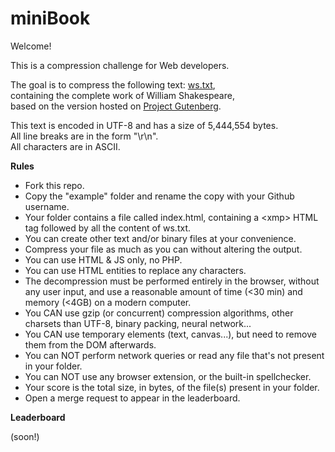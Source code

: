 miniBook
===

Welcome!

This is a compression challenge for Web developers.

The goal is to compress the following text: [ws.txt](http://xem.github.io/miniBook/example/index.html),<br>
containing the complete work of William Shakespeare,<br>
based on the version hosted on [Project Gutenberg](http://www.gutenberg.org/ebooks/100).

This text is encoded in UTF-8 and has a size of 5,444,554 bytes.<br>
All line breaks are in the form "\r\n".<br>
All characters are in ASCII.

**Rules**

- Fork this repo.
- Copy the "example" folder and rename the copy with your Github username.
- Your folder contains a file called index.html, containing a &lt;xmp> HTML tag followed by all the content of ws.txt.
- You can create other text and/or binary files at your convenience.
- Compress your file as much as you can without altering the output.
- You can use HTML & JS only, no PHP.
- You can use HTML entities to replace any characters.
- The decompression must be performed entirely in the browser, without any user input, and use a reasonable amount of time (<30 min) and memory (<4GB) on a modern computer.
- You CAN use gzip (or concurrent) compression algorithms, other charsets than UTF-8, binary packing, neural network...
- You CAN use temporary elements (text, canvas...), but need to remove them from the DOM afterwards.
- You can NOT perform network queries or read any file that's not present in your folder.
- You can NOT use any browser extension, or the built-in spellchecker.
- Your score is the total size, in bytes, of the file(s) present in your folder.
- Open a merge request to appear in the leaderboard.

**Leaderboard**

(soon!)
